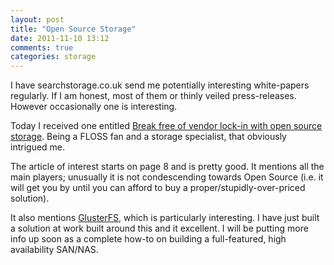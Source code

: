 ```yaml
---
layout: post
title: "Open Source Storage"
date: 2011-11-10 13:12
comments: true
categories: storage
---
```


I have searchstorage.co.uk send me potentially interesting white-papers regularly. If I am honest, most of them or thinly veiled press-releases. However occasionally one is interesting.

Today I received one entitled <a href="{{ root_url }}/downloads/ITinEU_Storage_autumn11_final.pdf">Break free of vendor lock-in with open source storage</a>. Being a FLOSS fan and a storage specialist, that obviously intrigued me.

The article of interest starts on page 8 and is pretty good. It mentions all the main players; unusually it is not condescending towards Open Source (i.e. it will get you by until you can afford to buy a proper/stupidly-over-priced solution).

It also mentions <a href="http://www.gluster.org" target="_blank">GlusterFS</a>, which is particularly interesting. I have just built a solution at work built around this and it excellent. I will be putting more info up soon as a complete how-to on building a full-featured, high availability SAN/NAS.

